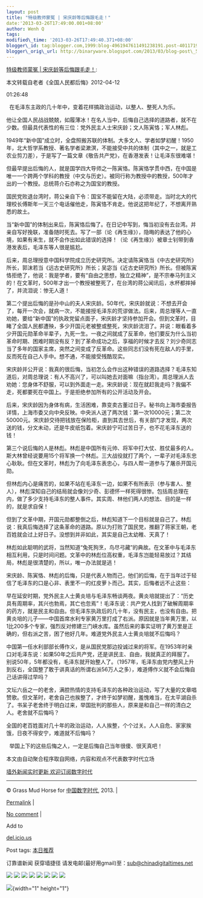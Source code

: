 ```yaml
--- 
layout: post 
title: "特级教师蒙冤 | 宋庆龄等后悔跟毛走！" 
date:'2013-03-26T17:49:00.001+08:00' 
author: Wenh Q
tags:
modified\_time: '2013-03-26T17:49:40.371+08:00' 
blogger\_id: tag:blogger.com,1999:blog-4961947611491238191.post-4011719663383928288
blogger\_orig\_url: http://binaryware.blogspot.com/2013/03/blog-post\_5252.html
---
```

[特级教师蒙冤 |
宋庆龄等后悔跟毛走！](http://feedproxy.google.com/~r/chinagfwblog/~3/gTDvML4zbbs/):

本文转载自老者《全国人民都后悔》2012-04-12



01:26:48





  在毛泽东主政的几十年中，变着花样搞政治运动，以整人、整死人为乐。



他让全国人民战战兢兢，如履薄冰！在名人当中，后悔自己选择的道路者，就不在少数。但最具代表性的有三位：党外民主人士宋庆龄；文人陈寅恪；军人林彪。









1949年“新中国”成立时，全盘照搬苏联的体制。大多文人、学者如梦初醒！1950年，北大哲学系教授、著名学者梁漱溟，不能接受中共的体制（其中之一，就是工农业剪刀差），于是写了一篇文章《敬告共产党》，在香港发表！让毛泽东很难堪！









但最早提出后悔的人，就是国学四大导师之一陈寅恪。陈寅恪学贯中西，在中国是唯一一个跨两个学科的教授（中文与历史）。被同行称为教授中的教授，500年才出的一个教授。总统蒋介石亦称之为国宝的教授。









国民党败退台湾时，蒋公亲自下令：国宝不能留在大陆，必须带走。当时北大的代理校长傅斯年一天三个电话催他走，陈寅恪不肯走。他说这把年纪了，不想离开熟悉的故土。









当“新中国”的体制出来后，陈寅恪后悔了。在日记中写到，悔当初没有去台湾。并亲自写好挽联，准备随时死去。写了一部（论《再生缘》），隐晦的表达了他的心境，如果有来生，就不会作出如此错误的选择！（论《再生缘》）被章士钊带到香港发表后，毛泽东等人很是尴尬。









后来，周总理授意中国科学院成立历史研究所。决定请陈寅恪当《中古史研究所》所长，郭沫若当《远古史研究所》所长；吴宓当《近古史研究所》所长。但被陈寅恪拒绝了，他说：我是学者，要有“自由之思想，独立之精神”，是不宗奉马列主义的！在文革时，500年才出一个教授被整死了，在台湾的蒋公闻讯后，水杯都摔掉了，并流泪说：惨无人道！









第二个提出后悔的是孙中山的夫人宋庆龄。50年代，宋庆龄就说：不想去开会了，每开一次会，就病一次，不能接授毛泽东的荒谬做法。后来，周总理等人一直劝她，要给“新中国”的执政党留点面子，宋庆龄才坚持参加开会。但到文革时，目睹了全国人民都遭殃，多少开国元老被整或整死，宋庆龄流泪了。并说：眼看着多少开国元勋革命半辈子，九死一生。一夜之间就成了反革命，他们要反为什么当初革命时期、困难时期没有反？到了革命成功之后，享福的时候才去反？刘少奇同志当了多年的国家主席，突然之间变成了反革命。这些同志们没有死在敌人的手里，反而死在自己人手中。想不通，不能接受残酷现实。









宋庆龄并公开说：我真的很后悔，当初怎么会作出这种错误的道路选择？毛泽东知道后，对周总理说：有人不高兴了，可以叫她去对面嘛（指台湾）。周总理派人去劝她：您身体不舒服，可以到外面走一走。宋庆龄说：现在就赶我走吗？我偏不走，死都要死在中国上。于是拒绝参加所有的公开活动及开会。









后来，宋庆龄因为身体有病，生活困难，靠变卖古董过日子。秘书向上海市委报告详情，上海市委又向中央反映。中央派人送了两次钱：第一次10000元；第二次50000元。宋庆龄交待把钱放在保险柜，直到其去世后，有关部门才发现，两次送的钱，分文未动，还是牛皮纸包着。宋庆龄宁可过苦日子，也不花毛泽东送的钱！









第三个说后悔的人是林彪。林彪是中国所有元帅、将军中打大仗、胜仗最多的人。斯大林曾经说要用15个将军换一个林彪。三大战役就打了两个，一辈子对毛泽东忠心耿耿。但在文革时，林彪为了向毛泽东表忠心，与四人帮一道参与了屠杀开国元勋。









但林彪内心是痛苦的，如果不站在毛泽东一边，如果不有所表示（参与害人、整人），林彪深知自己的结局就会像刘少奇、彭德怀一样死得很惨。包括周总理在内，做了多少支持毛泽东的整人事件。其实周、林他们两人的想法、目的是一样的，就是求自保！









但到了文革中期，开国元勋都整倒之后，林彪知道下一个目标就是自己了。林彪说：我真后悔选择了这条革命的道路。原以为打败了国民党，推翻了蒋家王朝，老百姓就会过上好日子。没想到并非如此，其实是自己太幼稚、天真了！









林彪如此聪明的武将，当然知道“兔死狗烹，鸟尽弓藏”的典故。在文革中与毛泽东相互利用，只是时间问题。文革中的林彪位高权重，毛泽东岂能轻易放过？其结局，林彪是很清楚的，所以，唯一办法就是逃！









宋庆龄、陈寅恪、林彪的后悔，只是代表人物而己，他们的后悔，在于当年过于轻信了毛泽东的口是心非、表里不一的红皮萝卜而己。其实，后悔者远不止这些：









早在延安时期，党外民主人士黄炎培与毛泽东畅谈两夜。黄炎培就提出了：“历史具有周期率，其兴也勃焉，其亡也忽焉”！毛泽东说：共产党人找到了破解周期率的药方，就是民主和自由。但毛泽东执政后的几十年，没有民主，也没有自由。把黄炎培的儿子——中国首席水利专家黄万里打成了右派。原因就是当年黄万里，以1比200多个专家，强烈反对修建三门峡水库。虽然后来的事实证明了黄万里是正确的，但右派之苦，困了他好几年。难道党外民主人士黄炎培就不后悔吗？









中国第一任水利部部长傅作义，是从国民党那边投诚过来的将军。在1953年时亲口对毛泽东说：如果50年之后共产党，还是讲民主、自由，我就真正的拜服了。别说50年，5年都没有，毛泽东就开始整人了。（1957年，毛泽东由党内整风上升到反右，全国整了敢于讲真话的所谓右派56万人之多），难道傅作义就不会后悔自己话讲得过早吗？









文坛六岳之一的老舍，满腔热情的支持毛泽东的各种政治运动，写了大量的文章唱赞歌。但文革时，老舍自己也挨整了，才终于如梦初醒，羞愧难当，在太平湖自杀了。书呆子老舍终于明白过来，举国批判的那些人，原来是和自己一样的清白之人。老舍就不后悔吗？









全国的老百姓面对几十年的政治运动，人人挨整，个个过关。人人自危、家家挨饿，日夜不得安宁，难道就不后悔吗？





  举国上下的这些后悔之人，一定是后悔自己当年很傻、很天真吧！

本文由自动聚合程序取自网络，内容和观点不代表数字时代立场



[墙外新闻实时更新 欢迎订阅数字时代](http://eepurl.com/msuvD)


















------------------------------------------------------------------------

© Grass Mud Horse for
[中国数字时代](https://kexueshangwang.info/chinese), 2013. |

[Permalink](https://kexueshangwang.info/chinese/2013/03/%e7%89%b9%e7%ba%a7%e6%95%99%e5%b8%88%e8%92%99%e5%86%a4-%e8%bd%ac%e8%bd%bd%e5%ae%8b%e5%ba%86%e9%be%84%e7%ad%89%e5%90%8e%e6%82%94%e8%b7%9f%e6%af%9b%e8%b5%b0%ef%bc%81/)
|

[No
comment](https://kexueshangwang.info/chinese/2013/03/%e7%89%b9%e7%ba%a7%e6%95%99%e5%b8%88%e8%92%99%e5%86%a4-%e8%bd%ac%e8%bd%bd%e5%ae%8b%e5%ba%86%e9%be%84%e7%ad%89%e5%90%8e%e6%82%94%e8%b7%9f%e6%af%9b%e8%b5%b0%ef%bc%81/#comments)
|

Add to

[del.icio.us](http://del.icio.us/post?url=https://kexueshangwang.info/chinese/2013/03/%e7%89%b9%e7%ba%a7%e6%95%99%e5%b8%88%e8%92%99%e5%86%a4-%e8%bd%ac%e8%bd%bd%e5%ae%8b%e5%ba%86%e9%be%84%e7%ad%89%e5%90%8e%e6%82%94%e8%b7%9f%e6%af%9b%e8%b5%b0%ef%bc%81/&title=%E7%89%B9%E7%BA%A7%E6%95%99%E5%B8%88%E8%92%99%E5%86%A4%20%7C%20%E5%AE%8B%E5%BA%86%E9%BE%84%E7%AD%89%E5%90%8E%E6%82%94%E8%B7%9F%E6%AF%9B%E8%B5%B0%EF%BC%81)





Post tags:
[本日推荐](https://kexueshangwang.info/chinese/tag/%e6%9c%ac%e6%97%a5%e6%8e%a8%e8%8d%90/?category=10466)



订靠谱新闻 获穿墙捷径
请发电邮(最好用gmail)至：sub@chinadigitaltimes.net





<div>

[![](http://feeds.feedburner.com/~ff/chinagfwblog?d=yIl2AUoC8zA)](http://feeds.feedburner.com/~ff/chinagfwblog?a=gTDvML4zbbs:BHFIabPHcm0:yIl2AUoC8zA)
[![](http://feeds.feedburner.com/~ff/chinagfwblog?i=gTDvML4zbbs:BHFIabPHcm0:-BTjWOF_DHI)](http://feeds.feedburner.com/~ff/chinagfwblog?a=gTDvML4zbbs:BHFIabPHcm0:-BTjWOF_DHI)
[![](http://feeds.feedburner.com/~ff/chinagfwblog?i=gTDvML4zbbs:BHFIabPHcm0:F7zBnMyn0Lo)](http://feeds.feedburner.com/~ff/chinagfwblog?a=gTDvML4zbbs:BHFIabPHcm0:F7zBnMyn0Lo)
[![](http://feeds.feedburner.com/~ff/chinagfwblog?i=gTDvML4zbbs:BHFIabPHcm0:V_sGLiPBpWU)](http://feeds.feedburner.com/~ff/chinagfwblog?a=gTDvML4zbbs:BHFIabPHcm0:V_sGLiPBpWU)
[![](http://feeds.feedburner.com/~ff/chinagfwblog?d=qj6IDK7rITs)](http://feeds.feedburner.com/~ff/chinagfwblog?a=gTDvML4zbbs:BHFIabPHcm0:qj6IDK7rITs)
[![](http://feeds.feedburner.com/~ff/chinagfwblog?d=l6gmwiTKsz0)](http://feeds.feedburner.com/~ff/chinagfwblog?a=gTDvML4zbbs:BHFIabPHcm0:l6gmwiTKsz0)
[![](http://feeds.feedburner.com/~ff/chinagfwblog?i=gTDvML4zbbs:BHFIabPHcm0:gIN9vFwOqvQ)](http://feeds.feedburner.com/~ff/chinagfwblog?a=gTDvML4zbbs:BHFIabPHcm0:gIN9vFwOqvQ)
[![](http://feeds.feedburner.com/~ff/chinagfwblog?d=TzevzKxY174)](http://feeds.feedburner.com/~ff/chinagfwblog?a=gTDvML4zbbs:BHFIabPHcm0:TzevzKxY174)

</div>

![](http://feeds.feedburner.com/~r/chinagfwblog/~4/gTDvML4zbbs){width="1"
height="1"}
